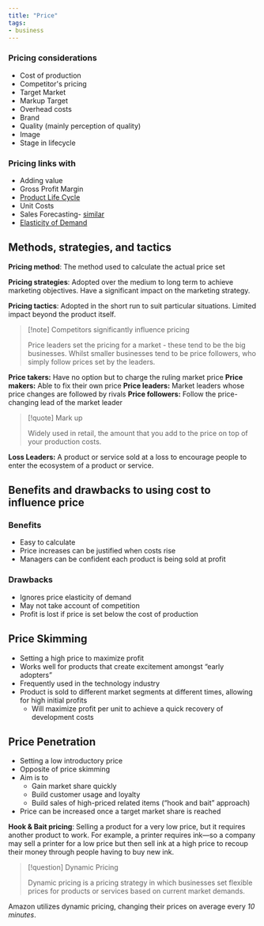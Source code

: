 ```yaml
---
title: "Price"
tags:
- business
---
```


### Pricing considerations

- Cost of production
- Competitor's pricing
- Target Market
- Markup Target
- Overhead costs
- Brand
- Quality (mainly perception of quality)
- Image
- Stage in lifecycle

### Pricing links with

- Adding value
- Gross Profit Margin
- [Product Life Cycle](sixth/Business/Units/fh/ProductLifecycle)
- Unit Costs
- Sales Forecasting- [similar](sixth/Business/Units/nd/CashFlowForecasting)
- [Elasticity of Demand](sixth/Business/Units/fh/PriceAndIncomeElasticityofDemand)


## Methods, strategies, and tactics

**Pricing method**: The method used to calculate the actual price set

**Pricing strategies**: Adopted over the medium to long term to achieve marketing objectives. Have a significant impact on the marketing strategy.

**Pricing tactics**: Adopted in the short run to suit particular situations. Limited impact beyond the product itself.

> [!note] Competitors significantly influence pricing
>
> Price leaders set the pricing for a market - these tend to be the big businesses. Whilst smaller businesses tend to be price followers, who simply follow prices set by the leaders.

**Price takers:** Have no option but to charge the ruling market price
**Price makers:** Able to fix their own price
**Price leaders:** Market leaders whose price changes are followed by rivals
**Price followers:** Follow the price-changing lead of the market leader

> [!quote] Mark up 
>
> Widely used in retail, the amount that you add to the price on top of your production costs.

**Loss Leaders:** A product or service sold at a loss to encourage people to enter the ecosystem of a product or service.

## Benefits and drawbacks to using cost to influence price

### Benefits

- Easy to calculate
- Price increases can be justified when costs rise
- Managers can be confident each product is being sold at profit

### Drawbacks

- Ignores price elasticity of demand
- May not take account of competition
- Profit is lost if price is set below the cost of production

## Price Skimming

- Setting a high price to maximize profit
- Works well for products that create excitement amongst “early adopters”
- Frequently used in the technology industry
- Product is sold to different market segments at different times, allowing for high initial profits
	- Will maximize profit per unit to achieve a quick recovery of development costs

## Price Penetration

- Setting a low introductory price
- Opposite of price skimming
- Aim is to
	- Gain market share quickly
	- Build customer usage and loyalty
	- Build sales of high-priced related items (“hook and bait” approach)
- Price can be increased once a target market share is reached

**Hook & Bait pricing**: Selling a product for a very low price, but it requires another product to work. For example, a printer requires ink—so a company may sell a printer for a low price but then sell ink at a high price to recoup their money through people having to buy new ink.

> [!question] Dynamic Pricing 
>
> Dynamic pricing is a pricing strategy in which businesses set flexible prices for products or services based on current market demands.


Amazon utilizes dynamic pricing, changing their prices on average every *10 minutes*.


‎‎
